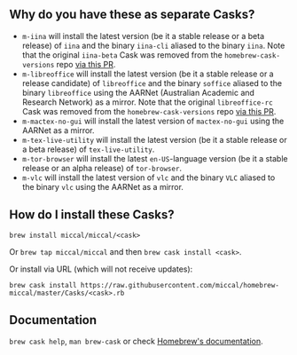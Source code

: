 ## Why do you have these as separate Casks?

* `m-iina` will install the latest version (be it a stable release or a beta release) of `iina` and the binary `iina-cli` aliased to the binary `iina`. Note that the original `iina-beta` Cask was removed from the `homebrew-cask-versions` repo [via this PR](https://github.com/Homebrew/homebrew-cask-versions/pull/8108).
* `m-libreoffice` will install the latest version (be it a stable release or a release candidate) of `libreoffice` and the binary `soffice` aliased to the binary `libreoffice` using the AARNet (Australian Academic and Research Network) as a mirror. Note that the original `libreoffice-rc` Cask was removed from the `homebrew-cask-versions` repo [via this PR](https://github.com/Homebrew/homebrew-cask-versions/pull/8283).
* `m-mactex-no-gui` will install the latest version of `mactex-no-gui` using the AARNet as a mirror.
* `m-tex-live-utility` will install the latest version (be it a stable release or a beta release) of `tex-live-utility`.
* `m-tor-browser` will install the latest `en-US`-language version (be it a stable release or an alpha release) of `tor-browser`.
* `m-vlc` will install the latest version of `vlc` and the binary `VLC` aliased to the binary `vlc` using the AARNet as a mirror.

## How do I install these Casks?

`brew install miccal/miccal/<cask>`

Or `brew tap miccal/miccal` and then `brew cask install <cask>`.

Or install via URL (which will not receive updates):

```
brew cask install https://raw.githubusercontent.com/miccal/homebrew-miccal/master/Casks/<cask>.rb
```

## Documentation

`brew cask help`, `man brew-cask` or check [Homebrew's documentation](https://docs.brew.sh).
